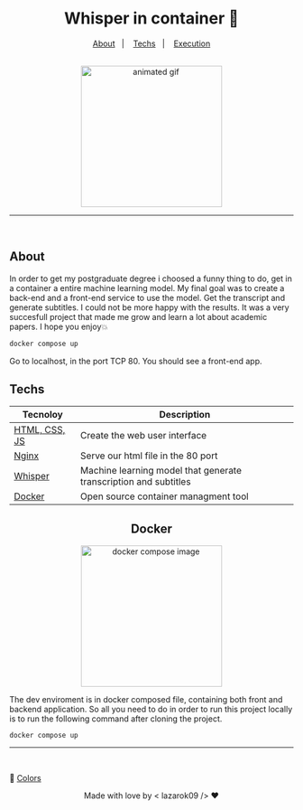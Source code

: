 

<h1 align="center">Whisper in container 💫</h1>

<p align="center">
  <a href="#about">About</a>&nbsp;&nbsp;&nbsp;|&nbsp;&nbsp;&nbsp;
  <a href="#techs">Techs</a>&nbsp;&nbsp;&nbsp;|&nbsp;&nbsp;&nbsp;
  <a href="#execution">Execution</a>
</p>
<br/>

<div align="center"><img height=250 width=250 src="https://i.pinimg.com/originals/87/2a/57/872a57987284eb49af534b1cccb4ace3.gif" alt="animated gif" /></div>

<hr/>

<br/>

<h2 id="about">About</h2>
In order to get my postgraduate degree i choosed a funny thing to do, get in a container a entire machine learning model. My final goal was to create a back-end and a front-end service to use the model. Get the transcript and generate subtitles. I could not be more happy with the results. It was a very succesfull project that made me grow and learn a lot about academic papers. I hope you enjoy💥


```sh
docker compose up
```
Go to localhost, in the port TCP 80. You should see a front-end app.




<h2 id="techs"> Techs </h2>

| Tecnoloy                                            | Description                                                     |
| --------------------------------------------------- | ----------------------------------------------------------------|
| [HTML, CSS, JS](https://www.w3schools.com/html/)    | Create the web user interface                                   |
| [Nginx](https://www.nginx.com/)                     | Serve our html file in the 80 port                              |
| [Whisper](https://github.com/openai/whisper)        | Machine learning model that generate transcription and subtitles|
| [Docker](https://www.docker.com/)                   | Open source container managment tool                            |





<div align="center">
  <h2 id="execution">Docker</h2> 
  
  <img height=250 width=250 src="https://www.linuxnaweb.com/images/post/2018/logo-docker-compose.png" alt="docker compose image" />
  
  </div>

The dev enviroment is in docker composed file, containing both front and backend application. So all you need to do in order to run this project locally is to run the following command after cloning the project.
<br />

```
docker compose up
```

<hr />
<br/>

🔸 [Colors](https://coolors.co/3c91e6-342e37-a2d729-fafffd-fa824c)


<div align="center"> Made with love by < lazarok09 /> ❤️ </div>
